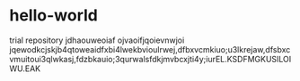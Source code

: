 # hello-world
trial repository
jdhaouweoiaf ojvaoifjqoievnwjoi jqewodkcjskjb4qtoweaidfxbi4lwekbvioulrwej,dfbxvcmkiuo;u3lkrejaw,dfsbxcvmuitoui3qlwkasj,fdzbkauio;3qurwalsfdkjmvbcxjti4y;iurEL.KSDFMGKUSILOIWU.EAK
